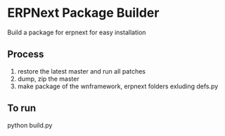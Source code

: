 # ERPNext Package Builder

Build a package for erpnext for easy installation

## Process

1. restore the latest master and run all patches
2. dump, zip the master
3. make package of the wnframework, erpnext folders exluding defs.py

## To run

python build.py


